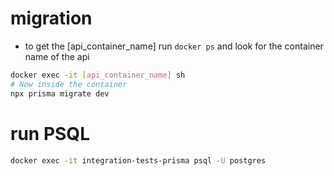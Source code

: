 # migration

- to get the [api_container_name] run `docker ps` and look for the container name of the api

```bash
docker exec -it [api_container_name] sh
# Now inside the container
npx prisma migrate dev
```

# run PSQL

```bash
docker exec -it integration-tests-prisma psql -U postgres
```